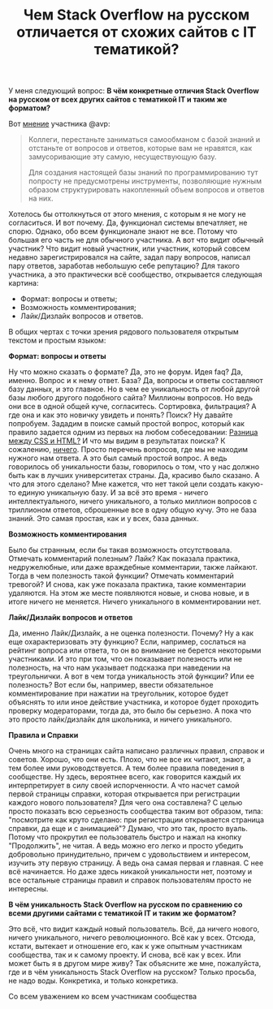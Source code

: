 ﻿---
title: "Чем Stack Overflow на русском отличается от схожих сайтов с IT тематикой?"
se.owner.user_id: 377637
se.owner.display_name: "Sevastopol&#39;"
se.owner.link: "https://ru.meta.stackoverflow.com/users/377637/sevastopol"
se.link: "https://ru.meta.stackoverflow.com/questions/11219/%d0%a7%d0%b5%d0%bc-stack-overflow-%d0%bd%d0%b0-%d1%80%d1%83%d1%81%d1%81%d0%ba%d0%be%d0%bc-%d0%be%d1%82%d0%bb%d0%b8%d1%87%d0%b0%d0%b5%d1%82%d1%81%d1%8f-%d0%be%d1%82-%d1%81%d1%85%d0%be%d0%b6%d0%b8%d1%85-%d1%81%d0%b0%d0%b9%d1%82%d0%be%d0%b2-%d1%81-it-%d1%82%d0%b5%d0%bc%d0%b0%d1%82%d0%b8%d0%ba%d0%be%d0%b9"
se.question_id: 11219
se.post_type: question
---
<p>У меня следующий вопрос: <strong>В чём конкретные отличия Stack Overflow на русском от всех других сайтов с тематикой IT и таким же форматом?</strong></p>
<p>Вот <a href="https://ru.meta.stackoverflow.com/a/11124/377637">мнение</a> участника @avp:</p>
<blockquote>
<p>Коллеги, перестаньте заниматься самообманом с базой знаний и отстаньте
от вопросов и ответов, которые вам не нравятся, как замусоривающие эту
самую, несуществующую базу.</p>
<p>Для создания настоящей базы знаний по программированию тут попросту не
предусмотрены инструменты, позволяющие нужным образом структурировать
накопленный объем вопросов и ответов на них.</p>
</blockquote>
<p>Хотелось бы оттолкнуться от этого мнения, с которым я не могу не согласиться. И вот почему. Да, функционал системы впечатляет, не спорю. Однако, обо всем функционале знают не все. Потому что большая его часть не для обычного участника. А вот что видит обычный участник? Что видит новый участник, или участник, который совсем недавно зарегистрировался на сайте, задал пару вопросов, написал пару ответов, заработав небольшую себе репутацию? Для такого участника, а это практически всё сообщество, открывается следующая картина:</p>
<ul>
<li>Формат: вопросы и ответы;</li>
<li>Возможность комментирования;</li>
<li>Лайк/Дизлайк вопросов и ответов.</li>
</ul>
<p>В общих чертах с точки зрения рядового пользователя открытым текстом и простым языком:</p>
<p><strong>Формат: вопросы и ответы</strong></p>
<p>Ну что можно сказать о формате? Да, это не форум. Идея faq? Да, именно. Вопрос и к нему ответ. База? Да, вопросы и ответы составляют базу данных, и это главное. Но в чем ее уникальность от любой другой базы любого другого подобного сайта? Миллионы вопросов. Но ведь они все в одной общей куче, согласитесь. Сортировка, фильтрация? А где она и как это новичку увидеть и понять? Поиск? Ну давайте попробуем. Зададим в поиске самый простой вопрос, который как правило задается одним из первых на любом собеседовании: <a href="https://ru.stackoverflow.com/search?q=%D0%A0%D0%B0%D0%B7%D0%BD%D0%B8%D1%86%D0%B0%20%D0%BC%D0%B5%D0%B6%D0%B4%D1%83%20CSS%20%D0%B8%20HTML%3F">Разница между CSS и HTML?</a> И что мы видим в результатах поиска? К сожалению, <a href="https://ru.stackoverflow.com/search?tab=active&amp;q=%D0%A0%D0%B0%D0%B7%D0%BD%D0%B8%D1%86%D0%B0%20%D0%BC%D0%B5%D0%B6%D0%B4%D1%83%20CSS%20%D0%B8%20HTML%3F">ничего</a>. Просто перечень вопросов, где мы не находим нужного нам ответа. А это был самый простой вопрос. А ведь говорилось об уникальности базы, говорилось о том, что у нас должно быть как в лучших университетах страны. Да, красиво было сказано. А что для этого сделано? Мне кажется, что нет такой цели создать какую-то единую уникальную базу. И за всё это время - ничего интеллектуального, ничего уникального, а только миллион вопросов с триллионом ответов, сброшенные все в одну общую кучу. Это не база знаний. Это самая простая, как и у всех, база данных.</p>
<p><strong>Возможность комментирования</strong></p>
<p>Было бы странным, если бы такая возможность отсутствовала. Отмечать комментарий полезным? Лайк? Как показала практика, недружелюбные, или даже враждебные комментарии, также лайкают. Тогда в чем полезность такой функции? Отмечать комментарий тревогой? И снова, как уже показала практика, такие комментарии удаляются. На этом же месте появляются новые, и снова новые, и в итоге ничего не меняется. Ничего уникального в комментировании нет.</p>
<p><strong>Лайк/Дизлайк вопросов и ответов</strong></p>
<p>Да, именно Лайк/Дизлайк, а не оценка полезности. Почему? Ну а как еще охарактеризовать эту функцию? Если, например, сослаться на рейтинг вопроса или ответа, то он во внимание не берется некоторыми участниками. И это при том, что он показывает полезность или не полезность, на что нам указывает подсказка при наведении на треугольнички. А вот в чем тогда уникальность этой функции? Или ее полезность? Вот если бы, например, ввести обязательное комментирование при нажатии на треугольник, которое будет объяснять то или иное действие участника, и которое будет проходить проверку модераторами, тогда да, это было бы серьезно. А пока что это просто лайк/дизлайк для школьника, и ничего уникального.</p>
<p><strong>Правила и Справки</strong></p>
<p>Очень много на страницах сайта написано различных правил, справок и советов. Хорошо, что они есть. Плохо, что не все их читают, знают, а тем более ими руководствуется. А тем более правила поведения в сообществе. Ну здесь, вероятнее всего, как говорится каждый их интерпретирует в силу своей испорченности. А что насчет самой первой страницы справки, которая открывается при регистрации каждого нового пользователя? Для чего она составлена? С целью просто показать всю серьезность сообщества таким вот образом, типа: &quot;посмотрите как круто сделано: при регистрации открывается страница справки, да еще и с анимацией&quot;? Думаю, что это так, просто вуаль. Потому что прокрутил ее пользователь быстро и нажал на кнопку &quot;Продолжить&quot;, не читая. А ведь можно его легко и просто убедить добровольно принудительно, причем с удовольствием и интересом, изучить эту первую страницу. А ведь она самая первая и главная. С нее всё начинается. Но даже здесь никакой уникальности нет, поэтому и все остальные страницы правил и справок пользователям просто не интересны.</p>
<p><strong>В чём уникальность Stack Overflow на русском по сравнению со всеми другими сайтами с тематикой IT и таким же форматом?</strong></p>
<p>Это всё, что видит каждый новый пользователь. Всё, да ничего нового, ничего уникального, ничего революционного. Всё как у всех. Отсюда, кстати, вытекает и отношение его, как к уже опытным участникам сообщества, так и к самому проекту. И снова, всё как у всех. Или может быть я в другом мире живу? Так объясните же мне, пожалуйста, где и в чём уникальность Stack Overflow на русском? Только просьба, не надо воды. Конкретика, и только конкретика.</p>
<p>Со всем уважением ко всем участникам сообщества</p>
